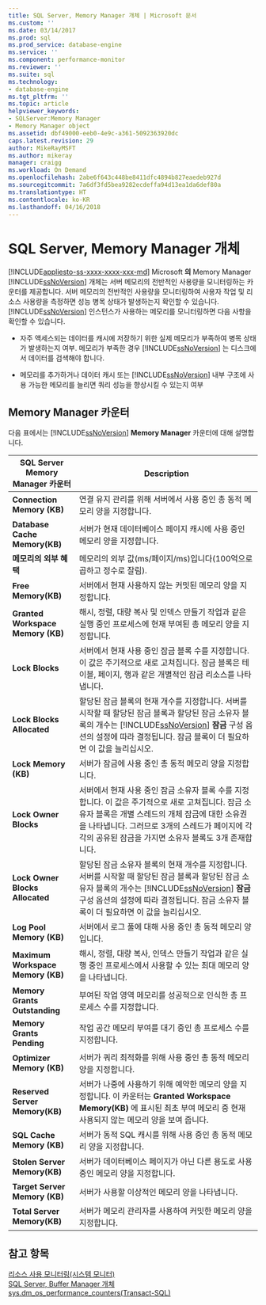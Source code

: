 ```yaml
---
title: SQL Server, Memory Manager 개체 | Microsoft 문서
ms.custom: ''
ms.date: 03/14/2017
ms.prod: sql
ms.prod_service: database-engine
ms.service: ''
ms.component: performance-monitor
ms.reviewer: ''
ms.suite: sql
ms.technology:
- database-engine
ms.tgt_pltfrm: ''
ms.topic: article
helpviewer_keywords:
- SQLServer:Memory Manager
- Memory Manager object
ms.assetid: dbf49000-eeb0-4e9c-a361-5092363920dc
caps.latest.revision: 29
author: MikeRayMSFT
ms.author: mikeray
manager: craigg
ms.workload: On Demand
ms.openlocfilehash: 2abe6f643c448be8411dfc4894b827eaedeb927d
ms.sourcegitcommit: 7a6df3fd5bea9282ecdeffa94d13ea1da6def80a
ms.translationtype: HT
ms.contentlocale: ko-KR
ms.lasthandoff: 04/16/2018
---
```

# <a name="sql-server-memory-manager-object"></a>SQL Server, Memory Manager 개체
[!INCLUDE[appliesto-ss-xxxx-xxxx-xxx-md](../../includes/appliesto-ss-xxxx-xxxx-xxx-md.md)]
  Microsoft **의** Memory Manager [!INCLUDE[ssNoVersion](../../includes/ssnoversion-md.md)] 개체는 서버 메모리의 전반적인 사용량을 모니터링하는 카운터를 제공합니다. 서버 메모리의 전반적인 사용량을 모니터링하여 사용자 작업 및 리소스 사용량을 측정하면 성능 병목 상태가 발생하는지 확인할 수 있습니다. [!INCLUDE[ssNoVersion](../../includes/ssnoversion-md.md)] 인스턴스가 사용하는 메모리를 모니터링하면 다음 사항을 확인할 수 있습니다.  
  
-   자주 액세스되는 데이터를 캐시에 저장하기 위한 실제 메모리가 부족하여 병목 상태가 발생하는지 여부. 메모리가 부족한 경우 [!INCLUDE[ssNoVersion](../../includes/ssnoversion-md.md)] 는 디스크에서 데이터를 검색해야 합니다.  
  
-   메모리를 추가하거나 데이터 캐시 또는 [!INCLUDE[ssNoVersion](../../includes/ssnoversion-md.md)] 내부 구조에 사용 가능한 메모리를 늘리면 쿼리 성능을 향상시킬 수 있는지 여부  
  
## <a name="memory-manager-counters"></a>Memory Manager 카운터  
 다음 표에서는 [!INCLUDE[ssNoVersion](../../includes/ssnoversion-md.md)] **Memory Manager** 카운터에 대해 설명합니다.  
  
|SQL Server Memory Manager 카운터|Description|  
|----------------------------------------|-----------------|  
|**Connection Memory (KB)**|연결 유지 관리를 위해 서버에서 사용 중인 총 동적 메모리 양을 지정합니다.|  
|**Database Cache Memory(KB)**|서버가 현재 데이터베이스 페이지 캐시에 사용 중인 메모리 양을 지정합니다.|  
|**메모리의 외부 혜택**|메모리의 외부 값(ms/페이지/ms)입니다(100억으로 곱하고 정수로 잘림).| 
|**Free Memory(KB)**|서버에서 현재 사용하지 않는 커밋된 메모리 양을 지정합니다.|  
|**Granted Workspace Memory (KB)**|해시, 정렬, 대량 복사 및 인덱스 만들기 작업과 같은 실행 중인 프로세스에 현재 부여된 총 메모리 양을 지정합니다.|  
|**Lock Blocks**|서버에서 현재 사용 중인 잠금 블록 수를 지정합니다. 이 값은 주기적으로 새로 고쳐집니다. 잠금 블록은 테이블, 페이지, 행과 같은 개별적인 잠금 리소스를 나타냅니다.|  
|**Lock Blocks Allocated**|할당된 잠금 블록의 현재 개수를 지정합니다. 서버를 시작할 때 할당된 잠금 블록과 할당된 잠금 소유자 블록의 개수는 [!INCLUDE[ssNoVersion](../../includes/ssnoversion-md.md)] **잠금** 구성 옵션의 설정에 따라 결정됩니다. 잠금 블록이 더 필요하면 이 값을 늘리십시오.|  
|**Lock Memory (KB)**|서버가 잠금에 사용 중인 총 동적 메모리 양을 지정합니다.|  
|**Lock Owner Blocks**|서버에서 현재 사용 중인 잠금 소유자 블록 수를 지정합니다. 이 값은 주기적으로 새로 고쳐집니다. 잠금 소유자 블록은 개별 스레드의 개체 잠금에 대한 소유권을 나타냅니다. 그러므로 3개의 스레드가 페이지에 각각의 공유된 잠금을 가지면 소유자 블록도 3개 존재합니다.|  
|**Lock Owner Blocks Allocated**|할당된 잠금 소유자 블록의 현재 개수를 지정합니다. 서버를 시작할 때 할당된 잠금 블록과 할당된 잠금 소유자 블록의 개수는 [!INCLUDE[ssNoVersion](../../includes/ssnoversion-md.md)] **잠금** 구성 옵션의 설정에 따라 결정됩니다. 잠금 소유자 블록이 더 필요하면 이 값을 늘리십시오.|  
|**Log Pool Memory (KB)**|서버에서 로그 풀에 대해 사용 중인 총 동적 메모리 양입니다.| 
|**Maximum Workspace Memory (KB)**|해시, 정렬, 대량 복사, 인덱스 만들기 작업과 같은 실행 중인 프로세스에서 사용할 수 있는 최대 메모리 양을 나타냅니다.|  
|**Memory Grants Outstanding**|부여된 작업 영역 메모리를 성공적으로 인식한 총 프로세스 수를 지정합니다.|  
|**Memory Grants Pending**|작업 공간 메모리 부여를 대기 중인 총 프로세스 수를 지정합니다.|  
|**Optimizer Memory (KB)**|서버가 쿼리 최적화를 위해 사용 중인 총 동적 메모리 양을 지정합니다.|  
|**Reserved Server Memory(KB)**|서버가 나중에 사용하기 위해 예약한 메모리 양을 지정합니다. 이 카운터는 **Granted Workspace Memory(KB)** 에 표시된 최초 부여 메모리 중 현재 사용되지 않는 메모리 양을 보여 줍니다.|  
|**SQL Cache Memory (KB)**|서버가 동적 SQL 캐시를 위해 사용 중인 총 동적 메모리 양을 지정합니다.|  
|**Stolen Server Memory(KB)**|서버가 데이터베이스 페이지가 아닌 다른 용도로 사용 중인 메모리 양을 지정합니다.|  
|**Target Server Memory (KB)**|서버가 사용할 이상적인 메모리 양을 나타냅니다.|  
|**Total Server Memory(KB)**|서버가 메모리 관리자를 사용하여 커밋한 메모리 양을 지정합니다.|  
  
## <a name="see-also"></a>참고 항목  
 [리소스 사용 모니터링&#40;시스템 모니터&#41;](../../relational-databases/performance-monitor/monitor-resource-usage-system-monitor.md)   
 [SQL Server, Buffer Manager 개체](../../relational-databases/performance-monitor/sql-server-buffer-manager-object.md)   
[sys.dm_os_performance_counters(Transact-SQL)](../../relational-databases/system-dynamic-management-views/sys-dm-os-performance-counters-transact-sql.md)  
  
